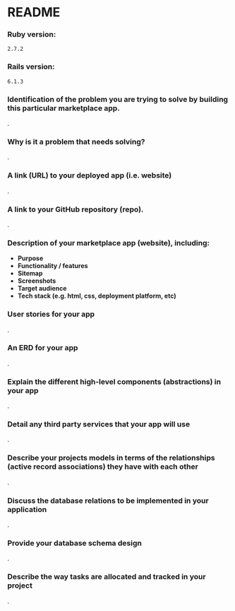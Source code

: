 # README

### **Ruby version:**  
    2.7.2 

### **Rails version:**  
    6.1.3

### **Identification of the problem you are trying to solve by building this particular marketplace app.**

.

### **Why is it a problem that needs solving?**

.

### **A link (URL) to your deployed app (i.e. website)**

.

### **A link to your GitHub repository (repo).**

.

### **Description of your marketplace app (website), including:**
- **Purpose**
- **Functionality / features**
- **Sitemap**
- **Screenshots**
- **Target audience**
- **Tech stack (e.g. html, css, deployment platform, etc)**


### **User stories for your app**

.

### **An ERD for your app**

.

### **Explain the different high-level components (abstractions) in your app**

.

### **Detail any third party services that your app will use**

.

### **Describe your projects models in terms of the relationships (active record associations) they have with each other**

.

### **Discuss the database relations to be implemented in your application**

.

### **Provide your database schema design**

.

### **Describe the way tasks are allocated and tracked in your project**

.


